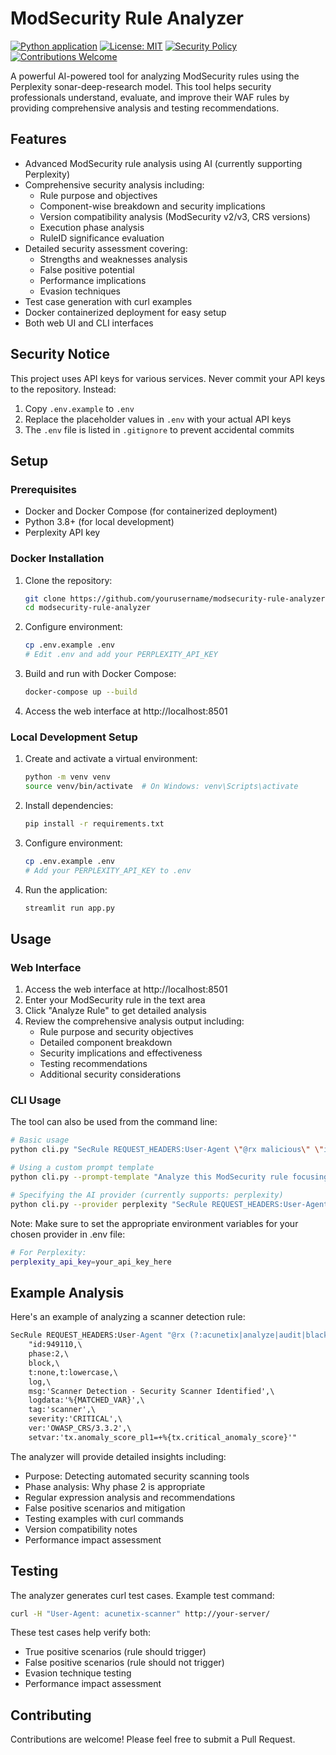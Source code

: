 # ModSecurity Rule Analyzer

[![Python application](https://github.com/etiennemunnich/modsecurity-rule-analyzer/actions/workflows/python-app.yml/badge.svg)](https://github.com/etiennemunnich/modsecurity-rule-analyzer/actions/workflows/python-app.yml)
[![License: MIT](https://img.shields.io/badge/License-MIT-yellow.svg)](https://opensource.org/licenses/MIT)
[![Security Policy](https://img.shields.io/badge/security-policy-brightgreen.svg)](SECURITY.md)
[![Contributions Welcome](https://img.shields.io/badge/contributions-welcome-brightgreen.svg)](CONTRIBUTING.md)

A powerful AI-powered tool for analyzing ModSecurity rules using the Perplexity sonar-deep-research model. This tool helps security professionals understand, evaluate, and improve their WAF rules by providing comprehensive analysis and testing recommendations.

## Features

- Advanced ModSecurity rule analysis using AI (currently supporting Perplexity)
- Comprehensive security analysis including:
  - Rule purpose and objectives
  - Component-wise breakdown and security implications
  - Version compatibility analysis (ModSecurity v2/v3, CRS versions)
  - Execution phase analysis
  - RuleID significance evaluation
- Detailed security assessment covering:
  - Strengths and weaknesses analysis
  - False positive potential
  - Performance implications
  - Evasion techniques
- Test case generation with curl examples
- Docker containerized deployment for easy setup
- Both web UI and CLI interfaces

## Security Notice

This project uses API keys for various services. Never commit your API keys to the repository. Instead:

1. Copy `.env.example` to `.env`
2. Replace the placeholder values in `.env` with your actual API keys
3. The `.env` file is listed in `.gitignore` to prevent accidental commits

## Setup

### Prerequisites
- Docker and Docker Compose (for containerized deployment)
- Python 3.8+ (for local development)
- Perplexity API key

### Docker Installation
1. Clone the repository:
   ```bash
   git clone https://github.com/yourusername/modsecurity-rule-analyzer.git
   cd modsecurity-rule-analyzer
   ```

2. Configure environment:
   ```bash
   cp .env.example .env
   # Edit .env and add your PERPLEXITY_API_KEY
   ```

3. Build and run with Docker Compose:
   ```bash
   docker-compose up --build
   ```

4. Access the web interface at http://localhost:8501

### Local Development Setup
1. Create and activate a virtual environment:
   ```bash
   python -m venv venv
   source venv/bin/activate  # On Windows: venv\Scripts\activate
   ```

2. Install dependencies:
   ```bash
   pip install -r requirements.txt
   ```

3. Configure environment:
   ```bash
   cp .env.example .env
   # Add your PERPLEXITY_API_KEY to .env
   ```

4. Run the application:
   ```bash
   streamlit run app.py
   ```

## Usage

### Web Interface
1. Access the web interface at http://localhost:8501
2. Enter your ModSecurity rule in the text area
3. Click "Analyze Rule" to get detailed analysis
4. Review the comprehensive analysis output including:
   - Rule purpose and security objectives
   - Detailed component breakdown
   - Security implications and effectiveness
   - Testing recommendations
   - Additional security considerations

### CLI Usage
The tool can also be used from the command line:

```bash
# Basic usage
python cli.py "SecRule REQUEST_HEADERS:User-Agent \"@rx malicious\" \"id:1234,phase:1,deny,log,msg:'Malicious User Agent'\""

# Using a custom prompt template
python cli.py --prompt-template "Analyze this ModSecurity rule focusing on potential false positives: {rule}" "SecRule REQUEST_HEADERS:User-Agent \"@rx malicious\" \"id:1234,phase:1,deny,log,msg:'Malicious User Agent'\""

# Specifying the AI provider (currently supports: perplexity)
python cli.py --provider perplexity "SecRule REQUEST_HEADERS:User-Agent \"@rx malicious\" \"id:1234,phase:1,deny,log,msg:'Malicious User Agent'\""
```

Note: Make sure to set the appropriate environment variables for your chosen provider in .env file:
```bash
# For Perplexity:
perplexity_api_key=your_api_key_here
```

## Example Analysis

Here's an example of analyzing a scanner detection rule:

```apache
SecRule REQUEST_HEADERS:User-Agent "@rx (?:acunetix|analyze|audit|black|scan|nikto)" \
    "id:949110,\
    phase:2,\
    block,\
    t:none,t:lowercase,\
    log,\
    msg:'Scanner Detection - Security Scanner Identified',\
    logdata:'%{MATCHED_VAR}',\
    tag:'scanner',\
    severity:'CRITICAL',\
    ver:'OWASP_CRS/3.3.2',\
    setvar:'tx.anomaly_score_pl1=+%{tx.critical_anomaly_score}'"
```

The analyzer will provide detailed insights including:
- Purpose: Detecting automated security scanning tools
- Phase analysis: Why phase 2 is appropriate
- Regular expression analysis and recommendations
- False positive scenarios and mitigation
- Testing examples with curl commands
- Version compatibility notes
- Performance impact assessment

## Testing

The analyzer generates curl test cases. Example test command:

```bash
curl -H "User-Agent: acunetix-scanner" http://your-server/
```

These test cases help verify both:
- True positive scenarios (rule should trigger)
- False positive scenarios (rule should not trigger)
- Evasion technique testing
- Performance impact assessment

## Contributing

Contributions are welcome! Please feel free to submit a Pull Request.
